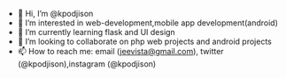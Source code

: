 - 👋 Hi, I’m @kpodjison
- 👀 I’m interested in web-development,mobile app development(android)
- 🌱 I’m currently learning flask and UI design 
- 💞️ I’m looking to collaborate on php web projects and android projects
- 📫 How to reach me: email (jeevista@gmail.com), twitter (@kpodjison),instagram (@kpodjison)

<!---
kpodjison/kpodjison is a ✨ special ✨ repository because its `README.md` (this file) appears on your GitHub profile.
You can click the Preview link to take a look at your changes.
--->
